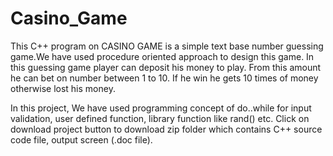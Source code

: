 # Casino_Game
This C++ program on CASINO GAME is a simple text base number guessing game.We have used procedure oriented approach to design this game. In this guessing game player can deposit his money to play. From this amount he can bet on number between 1 to 10. If he win he gets 10 times of money otherwise lost his money.

In this project, We have used programming concept of do..while for input validation, user defined function, library function like rand() etc. Click on download project button to download zip folder which contains C++ source code file, output screen (.doc file).
